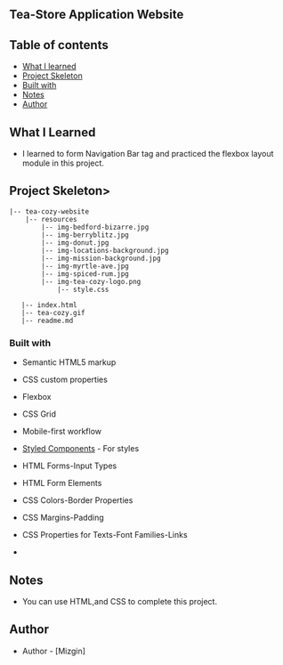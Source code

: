 ## Tea-Store Application Website


## Table of contents

- [What I learned](#whatilearned)
- [Project Skeleton](#projectskeleton)
- [Built with](builtwith)
- [Notes](notes)
- [Author](#author)

## What I Learned

- I learned to form Navigation Bar tag and practiced the flexbox layout module in this project.

## Project Skeleton>
  
```
|-- tea-cozy-website
    |-- resources
        |-- img-bedford-bizarre.jpg
        |-- img-berryblitz.jpg
        |-- img-donut.jpg
        |-- img-locations-background.jpg
        |-- img-mission-background.jpg
        |-- img-myrtle-ave.jpg
        |-- img-spiced-rum.jpg
        |-- img-tea-cozy-logo.png
            |-- style.css

   |-- index.html
   |-- tea-cozy.gif
   |-- readme.md
```    


### Built with

- Semantic HTML5 markup
- CSS custom properties
- Flexbox
- CSS Grid
- Mobile-first workflow

- [Styled Components](https://styled-components.com/) - For styles
	
- HTML Forms-Input Types 

- HTML Form Elements

- CSS Colors-Border Properties

- CSS Margins-Padding

- CSS Properties for Texts-Font Families-Links


-

## Notes

- You can use HTML,and CSS to complete this project.


## Author

- Author - [Mizgin]




